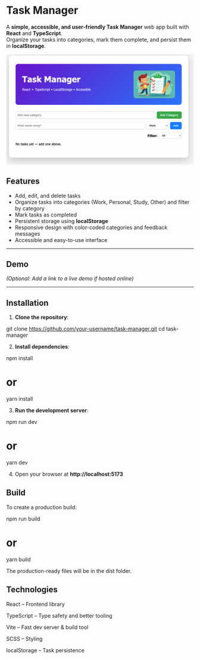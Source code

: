 # Task Manager

A **simple, accessible, and user-friendly Task Manager** web app built with **React** and **TypeScript**.  
Organize your tasks into categories, mark them complete, and persist them in **localStorage**.

![Task Manager Screenshot](./src/assets/screenshot.png)

## Features

- Add, edit, and delete tasks  
- Organize tasks into categories (Work, Personal, Study, Other) and filter by category  
- Mark tasks as completed  
- Persistent storage using **localStorage**  
- Responsive design with color-coded categories and feedback messages  
- Accessible and easy-to-use interface  

---

## Demo

*(Optional: Add a link to a live demo if hosted online)*

---

## Installation

1. **Clone the repository**:

git clone https://github.com/your-username/task-manager.git
cd task-manager

2. **Install dependencies**:

npm install
# or
yarn install

3. **Run the development server**:
   
npm run dev
# or
yarn dev

4. Open your browser at **http://localhost:5173**

## Build

To create a production build:

npm run build
# or
yarn build

The production-ready files will be in the dist folder.

## Technologies

React – Frontend library

TypeScript – Type safety and better tooling

Vite – Fast dev server & build tool

SCSS – Styling

localStorage – Task persistence

